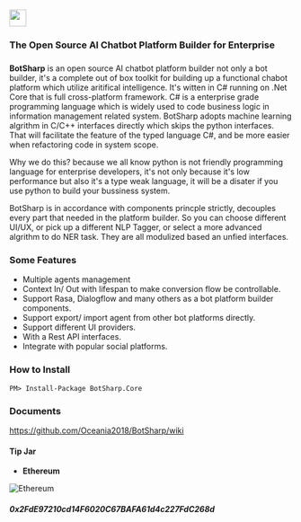 # <img src="https://raw.githubusercontent.com/Oceania2018/BotSharp/master/BotSharp.WebHost/wwwroot/images/BotSharp.png" height="30">
### The Open Source AI Chatbot Platform Builder for Enterprise
###  

**BotSharp** is an open source AI chatbot platform builder not only a bot builder, it's a complete out of box toolkit for building up a functional chabot platform which utilize aritifical intelligence. It's witten  in C# running on .Net Core that is full cross-platform framework. C# is a enterprise grade programming language which is widely used to code business logic in information management related system. BotSharp adopts machine learning algrithm in C/C++ interfaces directly which skips the python interfaces. That will facilitate the feature of the typed language C#, and be more easier when refactoring code in system scope. 

Why we do this? because we all know python is not friendly programming language for enterprise developers, it's not only because it's low performance but also it's a type weak language, it will be a disater if you use python to build your bussiness system.

BotSharp is in accordance with components princple strictly, decouples every part that needed in the platform builder. So you can choose different UI/UX, or pick up a different NLP Tagger, or select a more advanced algrithm to do NER task. They are all modulized based an unfied interfaces.

### Some Features
* Multiple agents management
* Context In/ Out with lifespan to make conversion flow be controllable.
* Support Rasa, Dialogflow and many others as a bot platform builder components.
* Support export/ import agent from other bot platforms directly.
* Support different UI providers.
* With a Rest API interfaces.
* Integrate with popular social platforms.

### How to Install
````shell
PM> Install-Package BotSharp.Core
````

### Documents
https://github.com/Oceania2018/BotSharp/wiki


#### Tip Jar
* **Ethereum**

![Ethereum](https://raw.githubusercontent.com/Haiping-Chen/Etherscan.NetSDK/master/qr_code_eth.jpg)
##### 0x2FdE97210cd14F6020C67BAFA61d4c227FdC268d
